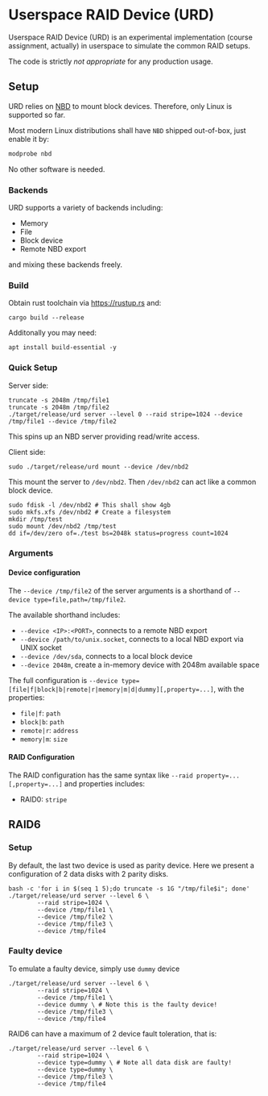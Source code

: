 # Userspace RAID Device (URD)

Userspace RAID Device (URD) is an experimental implementation (course assignment, actually) in userspace to simulate the common RAID setups.

The code is strictly _not appropriate_ for any production usage.

## Setup

URD relies on [NBD](https://docs.kernel.org/admin-guide/blockdev/nbd.html) to mount block devices. Therefore, only Linux is supported so far.

Most modern Linux distributions shall have `NBD` shipped out-of-box, just enable it by:

```bash
modprobe nbd
```

No other software is needed.

### Backends

URD supports a variety of backends including:

- Memory
- File
- Block device
- Remote NBD export

and mixing these backends freely.

### Build

Obtain rust toolchain via https://rustup.rs and:

```
cargo build --release
```

Additonally you may need:

```
apt install build-essential -y
```

### Quick Setup

Server side:

```
truncate -s 2048m /tmp/file1
truncate -s 2048m /tmp/file2
./target/release/urd server --level 0 --raid stripe=1024 --device /tmp/file1 --device /tmp/file2
```

This spins up an NBD server providing read/write access.

Client side:

```
sudo ./target/release/urd mount --device /dev/nbd2
```

This mount the server to `/dev/nbd2`. Then `/dev/nbd2` can act like a common block device.

```
sudo fdisk -l /dev/nbd2 # This shall show 4gb
sudo mkfs.xfs /dev/nbd2 # Create a filesystem
mkdir /tmp/test
sudo mount /dev/nbd2 /tmp/test
dd if=/dev/zero of=./test bs=2048k status=progress count=1024
```

### Arguments 

#### Device configuration

The `--device /tmp/file2` of the server arguments is a shorthand of `--device type=file,path=/tmp/file2`.

The available shorthand includes:

- `--device <IP>:<PORT>`, connects to a remote NBD export
- `--device /path/to/unix.socket`, connects to a local NBD export via UNIX socket
- `--device /dev/sda`, connects to a local block device
- `--device 2048m`, create a in-memory device with 2048m available space

The full configuration is `--device type=[file|f|block|b|remote|r|memory|m|d|dummy][,property=...]`, with the properties:

- `file|f`: `path`
- `block|b`: `path`
- `remote|r`: `address`
- `memory|m`: `size`

#### RAID Configuration

The RAID configuration has the same syntax like `--raid property=...[,property=...]` and properties includes:

- RAID0: `stripe`

## RAID6

### Setup

By default, the last two device is used as parity device. Here we present a configuration of 2 data disks with 2 parity disks.

```
bash -c 'for i in $(seq 1 5);do truncate -s 1G "/tmp/file$i"; done'
./target/release/urd server --level 6 \
        --raid stripe=1024 \
        --device /tmp/file1 \
        --device /tmp/file2 \
        --device /tmp/file3 \
        --device /tmp/file4
```

### Faulty device

To emulate a faulty device, simply use `dummy` device

```
./target/release/urd server --level 6 \
        --raid stripe=1024 \
        --device /tmp/file1 \
        --device dummy \ # Note this is the faulty device!
        --device /tmp/file3 \
        --device /tmp/file4
```

RAID6 can have a maximum of 2 device fault toleration, that is:

```
./target/release/urd server --level 6 \
        --raid stripe=1024 \
        --device type=dummy \ # Note all data disk are faulty!
        --device type=dummy \
        --device /tmp/file3 \
        --device /tmp/file4
```
